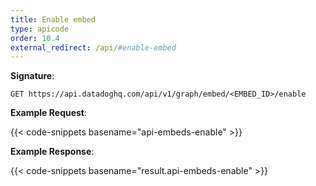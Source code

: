 ```yaml
---
title: Enable embed
type: apicode
order: 10.4
external_redirect: /api/#enable-embed
---
```


**Signature**:

`GET https://api.datadoghq.com/api/v1/graph/embed/<EMBED_ID>/enable`

**Example Request**:

{{< code-snippets basename="api-embeds-enable" >}}

**Example Response**:

{{< code-snippets basename="result.api-embeds-enable" >}}
